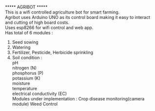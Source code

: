 ***** AGRIBOT ***** <br>
This is a wifi controlled agriculture bot for smart farming. <br>
Agribot uses Arduino UNO as its control board making it easy to interact and cutting of high board costs. <br>
Uses esp8266 for wifi control and web app.<br>
Has total of 6 modules : <br>
1. Seed sowing <br>
2. Watering <br>
3. Fertilizer, Pesticide, Herbicide sprinkling <br>
4. Soil condition : <br>
   pH <br>
   nitrogen (N) <br>
   phosphorus (P) <br>
   potassium (K) <br>
   moisture <br>
   temperature <br>
   electrical conductivity (EC) <br>
Modules under implementation :
   Crop disease monitoring(camera module)
   Weed Control

